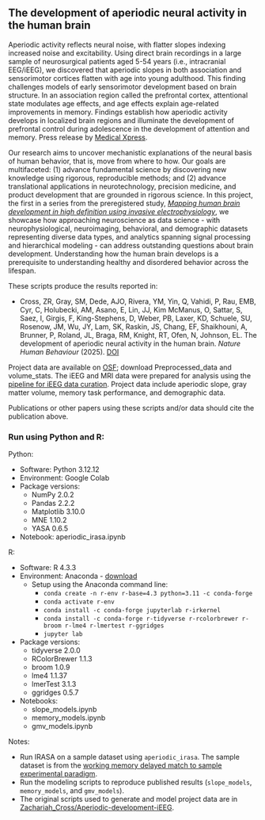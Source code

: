 ## The development of aperiodic neural activity in the human brain

Aperiodic activity reflects neural noise, with flatter slopes indexing increased noise and excitability. Using direct brain recordings in a large sample of neurosurgical patients aged 5-54 years (i.e., intracranial EEG/iEEG), we discovered that aperiodic slopes in both association and sensorimotor cortices flatten with age into young adulthood. This finding challenges models of early sensorimotor development based on brain structure. In an association region called the prefrontal cortex, attentional state modulates age effects, and age effects explain age-related improvements in memory. Findings establish how aperiodic activity develops in localized brain regions and illuminate the development of prefrontal control during adolescence in the development of attention and memory. Press release by [Medical Xpress](https://medicalxpress.com/news/2025-07-brain-neural-noise-childhood-adulthood.html).

Our research aims to uncover mechanistic explanations of the neural basis of human behavior, that is, move from where to how. Our goals are multifaceted: (1) advance fundamental science by discovering new knowledge using rigorous, reproducible methods; and (2) advance translational applications in neurotechnology, precision medicine, and product development that are grounded in rigorous science. In this project, the first in a series from the preregistered study, [_Mapping human brain development in high definition using invasive electrophysiology_](https://doi.org/10.17605/OSF.IO/GSRU7), we showcase how approaching neuroscience as data science - with neurophysiological, neuroimaging, behavioral, and demographic datasets representing diverse data types, and analytics spanning signal processing and hierarchical modeling - can address outstanding questions about brain development. Understanding how the human brain develops is a prerequisite to understanding healthy and disordered behavior across the lifespan.

These scripts produce the results reported in:
- Cross, ZR, Gray, SM, Dede, AJO, Rivera, YM, Yin, Q, Vahidi, P, Rau, EMB, Cyr, C, Holubecki, AM, Asano, E, Lin, JJ, Kim McManus, O, Sattar, S, Saez, I, Girgis, F, King-Stephens, D, Weber, PB, Laxer, KD, Schuele, SU, Rosenow, JM, Wu, JY, Lam, SK, Raskin, JS, Chang, EF, Shaikhouni, A, Brunner, P, Roland, JL, Braga, RM, Knight, RT, Ofen, N, Johnson, EL. The development of aperiodic neural activity in the human brain. _Nature Human Behaviour_ (2025). [DOI](https://doi.org/10.1038/s41562-025-02270-x)

Project data are available on [OSF](https://osf.io/fx6ke/); download Preprocessed_data and volume_stats. The iEEG and MRI data were prepared for analysis using the [pipeline for iEEG data curation](https://github.com/elizljohnson-projects/pipeline-ieeg-data-curation.git). Project data include aperiodic slope, gray matter volume, memory task performance, and demographic data.

Publications or other papers using these scripts and/or data should cite the publication above.

### Run using Python and R:
Python:
- Software: Python 3.12.12
- Environment: Google Colab
- Package versions:
  - NumPy 2.0.2
  - Pandas 2.2.2
  - Matplotlib 3.10.0
  - MNE 1.10.2
  - YASA 0.6.5
- Notebook: aperiodic_irasa.ipynb  

R:
- Software: R 4.3.3
- Environment: Anaconda - [download](https://www.anaconda.com/download)
  - Setup using the Anaconda command line:
    - `conda create -n r-env r-base=4.3 python=3.11 -c conda-forge`
    - `conda activate r-env`
    - `conda install -c conda-forge jupyterlab r-irkernel`
    - `conda install -c conda-forge r-tidyverse r-rcolorbrewer r-broom r-lme4 r-lmertest r-ggridges`
    - `jupyter lab`  
- Package versions:
  - tidyverse 2.0.0
  - RColorBrewer 1.1.3
  - broom 1.0.9
  - lme4 1.1.37
  - lmerTest 3.1.3
  - ggridges 0.5.7
- Notebooks:
  - slope_models.ipynb
  - memory_models.ipynb
  - gmv_models.ipynb

Notes:
- Run IRASA on a sample dataset using `aperiodic_irasa`. The sample dataset is from the [working memory delayed match to sample experimental paradigm](https://github.com/elizljohnson-projects/paradigm-working-memory-dms.git).
- Run the modeling scripts to reproduce published results (`slope_models`, `memory_models`, and `gmv_models`).
- The original scripts used to generate and model project data are in [Zachariah_Cross/Aperiodic-development-iEEG](https://github.com/Zachariah-Cross/Aperiodic-development-iEEG.git).
